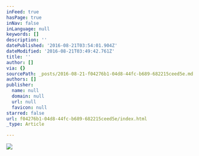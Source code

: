 ```yaml
---
inFeed: true
hasPage: true
inNav: false
inLanguage: null
keywords: []
description: ''
datePublished: '2016-08-21T03:54:01.904Z'
dateModified: '2016-08-21T03:49:42.761Z'
title: ''
author: []
via: {}
sourcePath: _posts/2016-08-21-f04276b1-04d8-44fc-b689-682215ceed5e.md
authors: []
publisher:
  name: null
  domain: null
  url: null
  favicon: null
starred: false
url: f04276b1-04d8-44fc-b689-682215ceed5e/index.html
_type: Article

---
```

![](https://the-grid-user-content.s3-us-west-2.amazonaws.com/29f6dd0a-6fbe-43b1-ab48-ee7f2803a4e0.jpg)